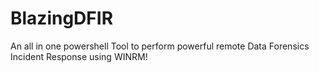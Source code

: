 # BlazingDFIR
An all in one powershell Tool to perform powerful remote Data Forensics Incident Response using WINRM!
